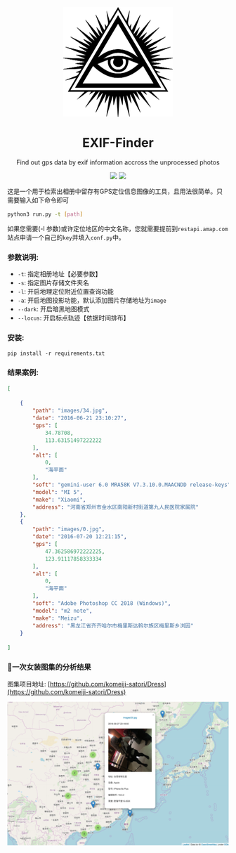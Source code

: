 <p align="center">
    <img src="media/eye.jpg" width=250 height=250 />
    <h1 align="center" >EXIF-Finder</h1>
    <p align="center">Find out gps data by exif information accross the unprocessed photos</p>
    <p align="center"> <a target="_blank" href="https://www.python.org/downloads/" title="Python version"><img src="https://img.shields.io/badge/python-%3E=_3.7.4-green.svg"></a>
    <a target="_blank" href="LICENSE" title="License: MIT"><img src="https://img.shields.io/badge/License-MIT-blue.svg"></a></p>
</p>

这是一个用于检索出相册中留存有GPS定位信息图像的工具，且用法很简单。只需要输入如下命令即可

```bash
python3 run.py -t [path]
```

如果您需要(-l 参数)或许定位地区的中文名称，您就需要提前到`restapi.amap.com`站点申请一个自己的`key`并填入`conf.py`中。


### 参数说明:

- `-t`: 指定相册地址【必要参数】
- `-s`: 指定图片存储文件夹名
- `-l`: 开启地理定位附近位置查询功能
- `-a`: 开启地图投影功能，默认添加图片存储地址为`image`
- `--dark`: 开启暗黑地图模式
- `--locus`: 开启标点轨迹【依据时间排布】


### 安装:

```
pip install -r requirements.txt
```

### 结果案例:

```json
[

    {
        "path": "images/34.jpg",
        "date": "2016-06-21 23:10:27",
        "gps": [
            34.78708,
            113.63151497222222
        ],
        "alt": [
            0,
            "海平面"
        ],
        "soft": "gemini-user 6.0 MRA58K V7.3.10.0.MAACNDD release-keys",
        "model": "MI 5",
        "make": "Xiaomi",
        "address": "河南省郑州市金水区南阳新村街道第九人民医院家属院"
    },
    {
        "path": "images/0.jpg",
        "date": "2016-07-20 12:21:15",
        "gps": [
            47.362586972222225,
            123.91117858333334
        ],
        "alt": [
            0,
            "海平面"
        ],
        "soft": "Adobe Photoshop CC 2018 (Windows)",
        "model": "m2 note",
        "make": "Meizu",
        "address": "黑龙江省齐齐哈尔市梅里斯达斡尔族区梅里斯乡浏园"
    }
 
]

```

### 👯一次女装图集的分析结果

图集项目地址: [https://github.com/komeiji-satori/Dress](https://github.com/komeiji-satori/Dress)

![media/demo_map.png](media/demo_map.png)




